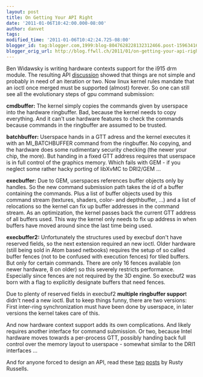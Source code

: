 ```yaml
---
layout: post
title: On Getting Your API Right
date: '2011-01-06T10:42:00.000-08:00'
author: danvet
tags: 
modified_time: '2011-01-06T10:42:24.725-08:00'
blogger_id: tag:blogger.com,1999:blog-8047628228132312466.post-1596341627763159524
blogger_orig_url: http://blog.ffwll.ch/2011/01/on-getting-your-api-right.html
---
```


Ben Widawsky is writing hardware contexts support for the i915 drm module. The resulting API <a href="http://lists.freedesktop.org/archives/intel-gfx/2010-December/009059.html">discussion</a> showed that things are not simple and probably in need of an iteration or two. Now linux kernel rules mandate that an ioctl once merged must be supported (almost) forever. So one can still see all the evolutionary steps of gpu command submission:



<b>cmdbuffer:</b> The kernel simply copies the commands given by userspace into the hardware ringbuffer. Bad, because the kernel needs to copy everything. And it can't use hardware features to check the commands because commands in the ringbuffer are assumed to be trusted.



<b>batchbuffer:</b> Userspace hands in a GTT adress and the kernel executes it with an MI_BATCHBUFFER command from the ringbuffer. No copying, and the hardware does some rudimentary security checking (the newer your chip, the more). But handing in a fixed GTT address requires that userspace is in full control of the graphics memory. Which fails with GEM - if you neglect some rather hacky porting of libXvMC to DRI2/GEM ...



<b>execbuffer:</b> Due to GEM, userspaces references buffer objects only by handles. So the new command submission path takes the id of a buffer containing the commands. Plus a list of buffer objects used by this command stream (textures, shaders, color- and depthbuffer, ...) and a list of relocations so the kernel can fix up buffer addresses in the command stream. As an optimization, the kernel passes back the current GTT address of all buffers used. This way the kernel only needs to fix up address in when buffers have moved around since the last time being used.



<b>execbuffer2:</b> Unfortunately the structures used by execbuf don't have reserved fields, so the next extension required an new ioctl. Older hardware (still being sold in Atom based netbooks) requires the setup of so called buffer fences (not to be confused with execution fences) for tiled buffers. But only for certain commands. There are only 16 fences available (on newer hardware, 8 on older) so this severely restricts performance. Especially since fences are not required by the 3D engine. So execbuf2 was born with a flag to explicitly designate buffers that need fences.



Due to plenty of reserved fields in execbuf2 <b>multiple ringbuffer suppor</b>t didn't need a new ioctl. But to keep things funny, there are two versions: First inter-ring synchronization must have been done by userspace, in later versions the kernel takes care of this.



And now hardware context support adds its own complications. And likely requires another interface for command submission. Or two, because Intel hardware moves towards a per-process GTT, possibly handing back full control over the memory layout to userspace - somewhat similar to the DRI1 interfaces ...



And for anyone forced to design an API, read these <a href="http://ozlabs.org/~rusty/index.cgi/tech/2008-03-30.html">two</a> <a href="http://ozlabs.org/~rusty/index.cgi/tech/2008-04-01.html">posts</a> by Rusty Russells.